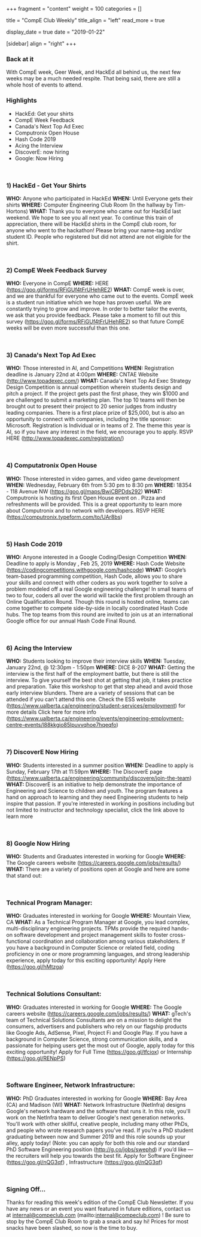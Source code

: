 
+++
fragment = "content"
weight = 100
categories = []

title = "CompE Club Weekly"
title_align = "left"
read_more = true

display_date = true
date = "2019-01-22" 

[sidebar]
  align = "right"
+++
    

### Back at it

With CompE week, Geer Week, and HackEd all behind us, the next few weeks may be a much needed respite. That being said, there are still a whole host of events to attend.
</br>

### Highlights

*  HackEd: Get your shirts
*  CompE Week Feedback
*  Canada's Next Top Ad Exec
*  Computronix Open House
*  Hash Code 2019
*  Acing the Interview
*  DiscoverE: now hiring
*  Google: Now Hiring

</br>

### 1) HackEd - Get Your Shirts


**WHO:** Anyone who participated in HackEd
**WHEN:** Until Everyone gets their shirts
**WHERE:** Computer Engineering Club Room (In the hallway by Tim-Hortons)
**WHAT:** Thank you to everyone who came out for HackEd last weekend. We hope to see you all next year. To continue this train of appreciation, there will be HackEd shirts in the CompE club room, for anyone who went to the hackathon! Please bring your name-tag and/or student ID. People who registered but did not attend are not eligible for the shirt.

</br>

### 2) CompE Week Feedback Survey



**WHO:** Everyone in CompE
**WHERE:** HERE (https://goo.gl/forms/RFiGUf4tFrUHehRE2)
**WHAT:** CompE week is over, and we are thankful for everyone who came out to the events. CompE week is a student run initiative which we hope has proven useful. We are constantly trying to grow and improve. In order to better tailor the events, we ask that you provide feedback. Please take a moment to fill out this survey (https://goo.gl/forms/RFiGUf4tFrUHehRE2) so that future CompE weeks will be even more successful than this one.

</br>

### 3) Canada's Next Top Ad Exec



**WHO:** Those interested in AI, and Competitions
**WHEN:** Registration deadline is January 22nd at 4:00pm
**WHERE:** CNTAE Website (http://www.topadexec.com/)
**WHAT:** Canada's Next Top Ad Exec Strategy Design Competition is annual competition wherein students design and pitch a project. If the project gets past the first phase, they win $1000 and are challenged to submit a marketing plan. The top 10 teams will then be brought out to present their project to 20 senior judges from industry leading companies. There is a first place prize of $25,000, but is also an opportunity to connect with companies, including the title sponsor: Microsoft. Registration is Individual or in teams of 2. The theme this year is AI, so if you have any interest in the field, we encourage you to apply.
RSVP HERE (http://www.topadexec.com/registration/)

</br>

### 4) Computatronix Open House



**WHO:** Those interested in video games, and video game development
**WHEN:** Wednesday, February 6th from 5:30 pm to 8:30 pm
**WHERE:** 18354 - 118 Avenue NW (https://goo.gl/maps/BwiCBPDds292)
**WHAT:** Computronix is hosting its first Open House event on . Pizza and refreshments will be provided. This is a great opportunity to learn more about Computronix and to network with developers.
RSVP HERE (https://computronix.typeform.com/to/UAr8bs)

</br>

### 5) Hash Code 2019


**WHO:** Anyone interested in a Google Coding/Design Competition
**WHEN:** Deadline to apply is Monday , Feb 25, 2019
**WHERE:** Hash Code Website (https://codingcompetitions.withgoogle.com/hashcode)
**WHAT:**  Google’s team-based programming competition, Hash Code, allows you to share your skills and connect with other coders as you work together to solve a problem modeled off a real Google engineering challenge! In small teams of two to four, coders all over the world will tackle the first problem through an Online Qualification Round. Though this round is hosted online, teams can come together to compete side-by-side in locally coordinated Hash Code hubs. The top teams from this round are invited to join us at an international Google office for our annual Hash Code Final Round.

</br>

### 6) Acing the Interview


**WHO:** Students looking to improve their interview skills
**WHEN:** Tuesday, January 22nd, @ 12:30pm - 1:50pm
**WHERE:** DICE 8-207
**WHAT:** Getting the interview is the first half of the employment battle, but there is still the interview. To give yourself the best shot at getting that job, it takes practice and preparation. Take this workshop to get that step ahead and avoid those early interview blunders. There are a variety of sessions that can be attended if you can't attend this one. Check the ESS website (https://www.ualberta.ca/engineering/student-services/employment) for more details
Click here for more info (https://www.ualberta.ca/engineering/events/engineering-employment-centre-events/l88kkgio85lpuvvqhoe7hqeqfo)

</br>

### 7) DiscoverE Now Hiring


**WHO:** Students interested in a summer position
**WHEN:** Deadline to apply is Sunday, February 17th at 11:59pm
**WHERE:** The DiscoverE page (https://www.ualberta.ca/engineering/community/discovere/join-the-team)
**WHAT:**  DiscoverE is an initiative to help demonstrate the importance of Engineering and Science to children and youth. The program features a hand on approach to learning and they need Engineering students to help inspire that passion. If you're interested in working in positions including but not limited to instructor and technology specialist, click the link above to learn more


</br>

### 8) Google Now Hiring


**WHO:** Students and Graduates interested in working for Google
**WHERE:** The Google careers website (https://careers.google.com/jobs/results/)
**WHAT:**  There are a variety of positions open at Google and here are some that stand out:


</br>

### Technical Program Manager:


**WHO:** Graduates interested in working for Google
**WHERE:** Mountain View, CA
**WHAT:**  As a Technical Program Manager at Google, you lead complex, multi-disciplinary engineering projects. TPMs provide the required hands-on software development and project management skills to foster cross-functional coordination and collaboration among various stakeholders. If you have a background in Computer Science or related field, coding proficiency in one or more programming languages, and strong leadership experience, apply today for this exciting opportunity!
Apply Here (https://goo.gl/hMtzga)


</br>

### Technical Solutions Consultant:


**WHO:** Graduates interested in working for Google
**WHERE:** The Google careers website (https://careers.google.com/jobs/results/)
**WHAT:**  gTech's team of Technical Solutions Consultants are on a mission to delight the consumers, advertisers and publishers who rely on our flagship products like Google Ads, AdSense, Pixel, Project Fi and Google Play. If you have a background in Computer Science, strong communication skills, and a passionate for helping users get the most out of Google, apply today for this exciting opportunity!
Apply for Full Time (https://goo.gl/tfciox) or Internship (https://goo.gl/RENpPS)

</br>

### Software Engineer, Network Infrastructure:


**WHO:** PhD Graduates interested in working for Google
**WHERE:** Bay Area (CA) and Madison (WI)
**WHAT:**  Network Infrastructure (NetInfra) designs Google's network hardware and the software that runs it. In this role, you'll work on the NetInfra team to deliver Google's next generation networks. You'll work with other skillful, creative people, including many other PhDs, and people who wrote research papers you've read. If you’re a PhD student graduating between now and Summer 2019 and this role sounds up your alley, apply today! (Note: you can apply for both this role and our standard PhD Software Engineering position (http://g.co/jobs/swephd) if you’d like — the recruiters will help you towards the best fit.
Apply for Software Engineer (https://goo.gl/nQG3qf) , Infrastructure (https://goo.gl/nQG3qf)

</br>

### Signing Off...

Thanks for reading this week's edition of the CompE Club Newsletter.  If you have any news or an event you want featured in future editions, contact us at internal@compeclub.com (mailto:internal@compeclub.com) !  Be sure to stop by the CompE Club Room to grab a snack and say hi! Prices for most snacks have been slashed, so now is the time to buy.

</br>
